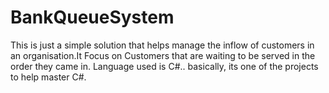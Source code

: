 # BankQueueSystem
This is just a simple  solution that helps manage the inflow of customers in an organisation.It Focus on Customers that are waiting to be served in the order they came in. Language used is C#..
basically, its one of the projects to help master C#.
